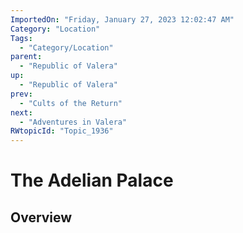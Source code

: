 ```yaml
---
ImportedOn: "Friday, January 27, 2023 12:02:47 AM"
Category: "Location"
Tags:
  - "Category/Location"
parent:
  - "Republic of Valera"
up:
  - "Republic of Valera"
prev:
  - "Cults of the Return"
next:
  - "Adventures in Valera"
RWtopicId: "Topic_1936"
---
```

# The Adelian Palace
## Overview
